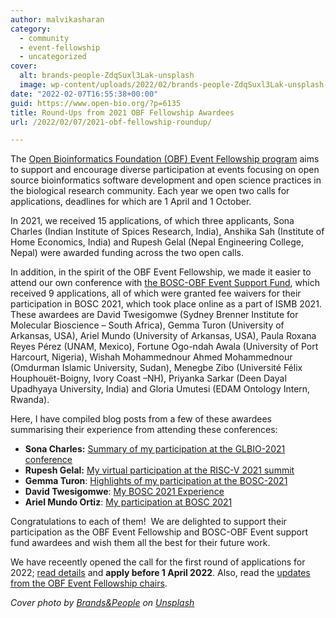 ```yaml
---
author: malvikasharan
category:
  - community
  - event-fellowship
  - uncategorized
cover:
  alt: brands-people-ZdqSuxl3Lak-unsplash
  image: wp-content/uploads/2022/02/brands-people-ZdqSuxl3Lak-unsplash-scaled.jpg
date: "2022-02-07T16:55:38+00:00"
guid: https://www.open-bio.org/?p=6135
title: Round-Ups from 2021 OBF Fellowship Awardees
url: /2022/02/07/2021-obf-fellowship-roundup/

---
```

The [Open Bioinformatics Foundation (OBF) Event Fellowship program](/event-awards/) aims to support and encourage diverse participation at events focusing on open source bioinformatics software development and open science practices in the biological research community. Each year we open two calls for applications, deadlines for which are 1 April and 1 October.

In 2021, we received 15 applications, of which three applicants, Sona Charles (Indian Institute of Spices Research, India), Anshika Sah (Institute of Home Economics, India) and Rupesh Gelal (Nepal Engineering College, Nepal) were awarded funding across the two open calls.

In addition, in the spirit of the OBF Event Fellowship, we made it easier to attend our own conference with [the BOSC-OBF Event Support Fund](/2021/06/11/bosc-obf-2021-event-support-fund/), which received 9 applications, all of which were granted fee waivers for their participation in BOSC 2021, which took place online as a part of ISMB 2021. These awardees are David Twesigomwe (Sydney Brenner Institute for Molecular Bioscience – South Africa), Gemma Turon (University of Arkansas, USA), Ariel Mundo (University of Arkansas, USA), Paula Roxana Reyes Pérez (UNAM, Mexico), Fortune Ogo-ndah Awala (University of Port Harcourt, Nigeria), Wishah Mohammednour Ahmed Mohammednour (Omdurman Islamic University, Sudan), Menegbe Zibo (Université Félix Houphouët-Boigny, Ivory Coast –NH), Priyanka Sarkar (Deen Dayal Upadhyaya University, India) and Gloria Umutesi (EDAM Ontology Intern, Rwanda).

Here, I have compiled blog posts from a few of these awardees summarising their experience from attending these conferences:

- **Sona Charles:** [Summary of my participation at the GLBIO-2021 conference](/2021/06/07/sona-charles-glbio2021/)
- **Rupesh Gelal:** [My virtual participation at the RISC-V 2021 summit](/2021/12/17/riscv-summit-rgelal-2021)
- **Gemma Turon**: [Highlights of my participation at the BOSC-2021](/2021/08/31/gemma-turon-obf-bosc-2021/)
- **David Twesigomwe**: [My BOSC 2021 Experience](/2021/09/07/david-twesigomwe-bosc2021/)
- **Ariel Mundo Ortiz**: [My participation at BOSC 2021](/2021/09/08/ariel-mundo-ortiz-bosc2021/)

Congratulations to each of them!  We are delighted to support their participation as the OBF Event Fellowship and BOSC-OBF Event support fund awardees and wish them all the best for their future work.

We have receently opened the call for the first round of applications for 2022; [read details](/2022/02/07/obf-event-fellowship-2022-round1/) and **apply before 1 April 2022**. Also, read the [updates from the OBF Event Fellowship chairs](/2022/02/07/obf-event-fellowship-update/(opens%20in%20a%20new%20tab)).

_Cover photo by [Brands&People](https://unsplash.com/@brandsandpeople?utm_source=unsplash&utm_medium=referral&utm_content=creditCopyText) on [Unsplash](https://unsplash.com/s/photos/award?utm_source=unsplash&utm_medium=referral&utm_content=creditCopyText)_
